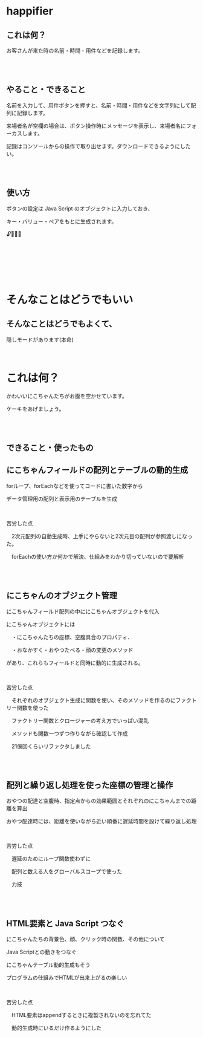 # happifier


## これは何？

お客さんが来た時の名前・時間・用件などを記録します。

<br>
<br>

## やること・できること

名前を入力して、用件ボタンを押すと、名前・時間・用件などを文字列にして配列に記録します。


来場者名が空欄の場合は、ボタン操作時にメッセージを表示し、来場者名にフォーカスします。


記録はコンソールからの操作で取り出せます。ダウンロードできるようにしたい。

<br>
<br>

## 使い方

ボタンの設定は Java Script のオブジェクトに入力しておき、

キー・バリュー・ペアをもとに生成されます。

🔓🔢🍐😋

<br>
<br>
<br>
<br>
<br>


# そんなことはどうでもいい

## そんなことはどうでもよくて、

隠しモードがあります(本命)

<br>

# これは何？
かわいいにこちゃんたちがお腹を空かせています。

ケーキをあげましょう。

<br>
<br>

## できること・使ったもの

## にこちゃんフィールドの配列とテーブルの動的生成

forループ、forEachなどを使ってコードに書いた数字から

データ管理用の配列と表示用のテーブルを生成

<br>

苦労した点

　2次元配列の自動生成時、上手にやらないと2次元目の配列が参照渡しになった。

　forEachの使い方か何かで解決、仕組みをわかり切っていないので要解析

<br>
<br>

## にこちゃんのオブジェクト管理

にこちゃんフィールド配列の中ににこちゃんオブジェクトを代入

にこちゃんオブジェクトには

　・にこちゃんたちの座標、空腹具合のプロパティ、

　・おなかすく・おやつたべる・顔の変更のメソッド

があり、これらもフィールドと同時に動的に生成される。

<br>

苦労した点

　それぞれのオブジェクト生成に関数を使い、そのメソッドを作るのにファクトリー関数を使った

　ファクトリー関数とクロージャーの考え方でいっぱい混乱

　メソッドも関数一つずつ作りながら確認して作成

　21億回くらいリファクタしました

<br>
<br>

## 配列と繰り返し処理を使った座標の管理と操作

おやつの配達と空腹時、指定点からの効果範囲とそれぞれのにこちゃんまでの距離を算出

おやつ配達時には、距離を使いながら近い順番に遅延時間を設けて繰り返し処理

<br>

苦労した点

　遅延のためにループ関数使わずに

　配列と数える人をグローバルスコープで使った

　力技

<br>
<br>

## HTML要素と Java Script つなぐ

にこちゃんたちの背景色、顔、クリック時の関数、その他について

Java Scriptとの動きをつなぐ

にこちゃんテーブル動的生成もそう

プログラムの仕組みでHTMLが出来上がるの楽しい

<br>

苦労した点

　HTML要素はappendするときに複製されないのを忘れてた

　動的生成時にいるだけ作るようにした

<br>
<br>


